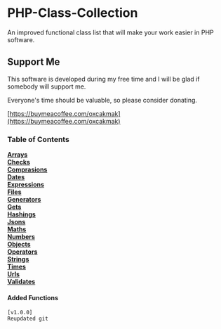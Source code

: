 # PHP-Class-Collection
An improved functional class list that will make your work easier in PHP software.

## Support Me

This software is developed during my free time and I will be glad if somebody will support me.

Everyone's time should be valuable, so please consider donating.

[https://buymeacoffee.com/oxcakmak](https://buymeacoffee.com/oxcakmak)


### Table of Contents
**[Arrays](Arrays.md)**  
**[Checks](Checks.md)**  
**[Comprasions](Comprasions.md)**  
**[Dates](Dates.md)**  
**[Expressions](Expressions.md)**  
**[Files](Files.md)**  
**[Generators](Generators.md)**  
**[Gets](Gets.md)**  
**[Hashings](Hashings.md)**  
**[Jsons](Jsons.md)**  
**[Maths](Maths.md)**  
**[Numbers](Numbers.md)**  
**[Objects](Objects.md)**  
**[Operators](Operators.md)**  
**[Strings](Strings.md)**  
**[Times](Times.md)**  
**[Urls](Urls.md)**  
**[Validates](Validates.md)**  

#### Added Functions
```
[v1.0.0]
Reupdated git
```
